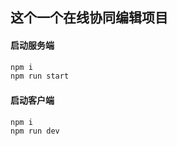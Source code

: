 ## 这个一个在线协同编辑项目

#### 启动服务端
```javascript
npm i
npm run start
```

#### 启动客户端
```javascript
npm i
npm run dev
```
